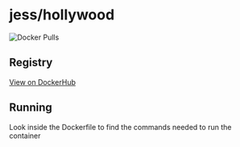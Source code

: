 # jess/hollywood

![Docker Pulls](https://img.shields.io/docker/pulls/jess/hollywood)



## Registry

[View on DockerHub](https://hub.docker.com/r/jess/hollywood)

## Running

Look inside the Dockerfile to find the commands needed to run the container
